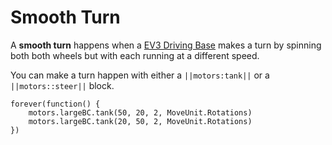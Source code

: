 # Smooth Turn

A **smooth turn** happens when a [EV3 Driving Base](https://le-www-live-s.legocdn.com/sc/media/lessons/mindstorms-ev3/building-instructions/ev3-rem-driving-base-79bebfc16bd491186ea9c9069842155e.pdf) makes a turn by spinning both both wheels but with each running at a different speed.

You can make a turn happen with either a ``||motors:tank||`` or a ``||motors::steer||`` block.

```blocks
forever(function() {
    motors.largeBC.tank(50, 20, 2, MoveUnit.Rotations)
    motors.largeBC.tank(20, 50, 2, MoveUnit.Rotations)
})
```